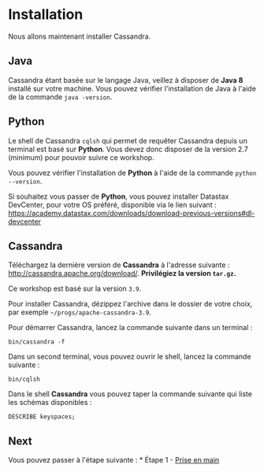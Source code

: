 # Installation
Nous allons maintenant installer Cassandra.

## Java

Cassandra étant basée sur le langage Java, veillez à disposer de **Java 8** installé sur votre machine. Vous pouvez vérifier l'installation de Java à l'aide de la commande `java -version`.

## Python

Le shell de Cassandra `cqlsh` qui permet de requêter Cassandra depuis un terminal est basé sur **Python**. Vous devez donc disposer de la version 2.7 (minimum) pour pouvoir suivre ce workshop.

Vous pouvez vérifier l'installation de **Python** à l'aide de la commande `python --version`.

Si souhaitez vous passer de **Python**, vous pouvez installer Datastax DevCenter, pour votre OS préféré, disponible via le lien suivant : https://academy.datastax.com/downloads/download-previous-versions#dl-devcenter

## Cassandra

Téléchargez la dernière version de **Cassandra** à l'adresse suivante : http://cassandra.apache.org/download/. **Privilégiez la version `tar.gz`.**

Ce workshop est basé sur la version `3.9`.

Pour installer Cassandra, dézippez l'archive dans le dossier de votre choix, par exemple `~/progs/apache-cassandra-3.9`.

Pour démarrer Cassandra, lancez la commande suivante dans un terminal :

```
bin/cassandra -f
```

Dans un second terminal, vous pouvez ouvrir le shell, lancez la commande suivante :

```
bin/cqlsh
```

Dans le shell **Cassandra** vous pouvez taper la commande suivante qui liste les schémas disponibles :

```
DESCRIBE keyspaces;
```

## Next

Vous pouvez passer à l'étape suivante : * Étape 1 - [Prise en main](./images/step-1.md)
